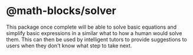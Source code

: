 # @math-blocks/solver

This package once complete will be able to solve basic equations and simplify
basic expressions in a similar what to how a human would solve them.  This can
then be used by intelligent tutors to provide suggestions to users when they
don't know what step to take next.
